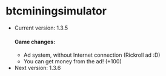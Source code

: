 # btcminingsimulator
- Current version: 1.3.5
  #### Game changes:
    - Ad system, without Internet connection (Rickroll ad :D)
    - You can get money from the ad! (+100)
- Next version: 1.3.6
